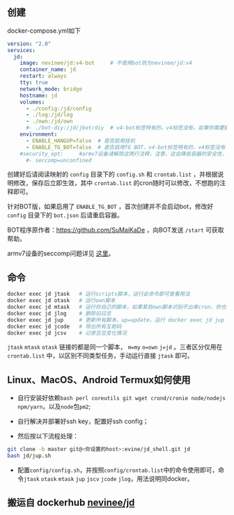 ## 创建

docker-compose.yml如下  

```yaml
version: "2.0"
services:
  jd:
    image: nevinee/jd:v4-bot     # 不使用bot则为nevinee/jd:v4
    container_name: jd
    restart: always
    tty: true
    network_mode: bridge
    hostname: jd
    volumes:
      - ./config:/jd/config
      - ./log:/jd/log
      - ./own:/jd/own
      #- ./bot-diy:/jd/jbot/diy  # v4-bot标签特有的，v4标签没有，如果你需要额外添加自己编写的BOT程序请解除注释
    environment: 
      - ENABLE_HANGUP=false  # 是否启用挂机
      - ENABLE_TG_BOT=false  # 是否启用TG BOT，v4-bot标签特有的，v4标签没有
    #security_opt:     #armv7设备请解除这两行注释，注意，这会降低容器的安全性，但不这样做你就无法正常使用容器，cli则为--security-opt seccomp=unconfined
      #- seccomp=unconfined
```

创建好后请阅读映射的 `config` 目录下的 `config.sh` 和 `crontab.list` ，并根据说明修改，保存后立即生效，其中 `crontab.list` 的cron随时可以修改，不想跑的注释即可。

针对BOT版，如果启用了 `ENABLE_TG_BOT` ，首次创建并不会启动bot，修改好 `config` 目录下的 `bot.json` 后请重启容器。

BOT程序原作者：<https://github.com/SuMaiKaDe> ，向BOT发送 `/start` 可获取帮助。

armv7设备的seccomp问题详见 [这里](https://wiki.alpinelinux.org/wiki/Release_Notes_for_Alpine_3.13.0#time64_requirements)。

## 命令

```sh
docker exec jd jtask   # 运行scripts脚本，运行此命令即可查看用法
docker exec jd otask   # 运行own脚本
docker exec jd mtask   # 运行你自己的脚本，如果某些own脚本识别不出来cron，你也可以自行添加mtask任务
docker exec jd jlog    # 删除旧日志
docker exec jd jup     # 更新所有脚本，up=update，运行 docker exec jd jup -h 可查看帮助
docker exec jd jcode   # 导出所有互助码
docker exec jd jcsv    # 记录豆豆变化情况
```

`jtask`  `mtask`  `otask` 链接的都是同一个脚本， `m=my`  `o=own`  `j=jd` 。三者区分仅用在 `crontab.list` 中，以区别不同类型任务，手动运行直接 `jtask` 即可。

## Linux、MacOS、Android Termux如何使用

* 自行安装好依赖`bash perl coreutils git wget crond/cronie node/nodejs npm/yarn`，以及`node`包`pm2`;

* 自行解决并部署好ssh key，配置好ssh config；

* 然后按以下流程处理：

```sh
git clone -b master git@<你设置的host>:evine/jd_shell.git jd
bash jd/jup.sh
```

* 配置`config/config.sh`，并按照`config/crontab.list`中的命令使用即可，命令`jtask` `otask` `mtask` `jup` `jscv` `jcode` `jlog`，用法说明同docker。

## 搬运自 dockerhub [nevinee/jd](https://registry.hub.docker.com/r/nevinee/jd/)
